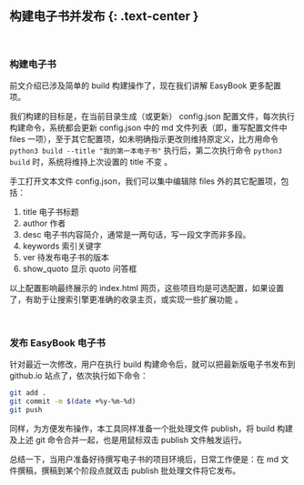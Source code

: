 构建电子书并发布 {: .text-center }
---------------------------

&nbsp;

### 构建电子书

前文介绍已涉及简单的 build 构建操作了，现在我们讲解 EasyBook 更多配置项。
 
我们构建的目标是，在当前目录生成（或更新） config.json 配置文件，每次执行构建命令，系统都会更新 config.json 中的  md 文件列表（即，重写配置文件中 files 一项），至于其它配置项，如未明确指示更改则维持原定义，比方用命令 `python3 build --title "我的第一本电子书"` 执行后，第二次执行命令 `python3 build` 时，系统将维持上次设置的 title 不变 。

手工打开文本文件 config.json，我们可以集中编辑除 files 外的其它配置项，包括：

1. title 电子书标题
2. author 作者
3. desc 电子书内容简介，通常是一两句话，写一段文字而非多段。
4. keywords 索引关键字
5. ver 待发布电子书的版本
6. show_quoto 显示 quoto 问答框

以上配置影响最终展示的 index.html 网页，这些项目均是可选配置，如果设置了，有助于让搜索引擎更准确的收录主页，或实现一些扩展功能 。

&nbsp;

### 发布 EasyBook 电子书

针对最近一次修改，用户在执行 build 构建命令后，就可以把最新版电子书发布到 github.io 站点了，依次执行如下命令：

``` bash
git add .
git commit -m $(date +%y-%m-%d)
git push
```

同样，为方便发布操作，本工具同样准备一个批处理文件 publish，将 build 构建及上述 git 命令合并一起，也是用鼠标双击 publish 文件触发运行。

总结一下，当用户准备好待撰写电子书的项目环境后，日常工作便是：在 md 文件撰稿，撰稿到某个阶段点就双击 publish 批处理文件将它发布。
